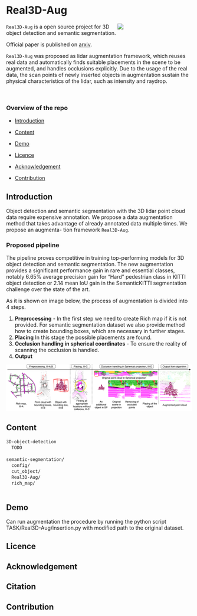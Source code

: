 # Real3D-Aug



<img align="right" src="images/image1.png" width=40%>

`Real3D-Aug` is a open source project for 3D object detection and semantic segmentation.  

Official paper is published on [arxiv](https://arxiv.org/abs/2206.07634).

`Real3D-Aug` was proposed as lidar augmentation framework, which reuses real data and automatically finds suitable
placements in the scene to be augmented, and handles occlusions explicitly. Due to the usage of the real data,
the scan points of newly inserted objects in augmentation sustain the physical characteristics of the lidar,
such as intensity and raydrop.



<br clear="right"/>

### Overview of the repo

- [Introduction](##Introduction)

- [Content](##Content)

- [Demo](##Demo)

- [Licence](##Licence)

- [Acknowledgement](##Acknowledgement)

- [Contribution](##Contribution)

## Introduction

Object detection and semantic segmentation with
the 3D lidar point cloud data require expensive annotation. We
propose a data augmentation method that takes advantage of
already annotated data multiple times. We propose an augmenta-
tion framework `Real3D-Aug`. 


### Proposed pipeline 

The pipeline proves competitive in training top-performing models
for 3D object detection and semantic segmentation. The new
augmentation provides a significant performance gain in rare
and essential classes, notably 6.65% average precision gain for
“Hard” pedestrian class in KITTI object detection or 2.14 mean
IoU gain in the SemanticKITTI segmentation challenge over the
state of the art.


As it is shown on image below, the process of augmentation is divided into 4 steps.

1. **Preprocessing** - In the first step we need to create Rich map if it is not provided. For semantic segmentation dataset we also provide method how to create bounding boxes, which are necessary in further stages.
2. **Placing** In this stage the possible placements are found.
3. **Occlusion handling in spherical coordinates** - To ensure the reality of scanning the occlusion is handled. 
4. **Output** 

![](images/image3.png)



## Content

```
3D-object-detection
  TODO
  
semantic-segmentation/
  config/
  cut_object/
  Real3D-Aug/
  rich_map/
  
```
## Demo

Can run augmentation the procedure by running the python script TASK/Real3D-Aug/insertion.py with modified path to the original dataset.


## Licence

## Acknowledgement

## Citation

## Contribution